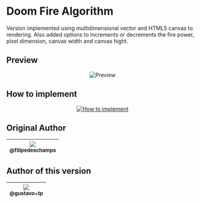 # Doom Fire Algorithm

Version implemented using multidimensional vector and HTML5 canvas to rendering. Also added options to increments or decrements the fire power, píxel dimension, canvas width and canvas hight.

## Preview

<p align="center">
  <img src="https://github.com/gustavo-tp/doom-fire-algorithm/blob/master/preview.gif" alt="Preview" />
</p>

## How to implement

<p align="center">
  <a href="https://youtu.be/HCjDjsHPOco" target="_blank">
    <img src="http://img.youtube.com/vi/HCjDjsHPOco/0.jpg" alt="How to implement" />
  </a>
</p>

## Original Author

| [<img src="https://avatars0.githubusercontent.com/u/4248081?v=3&s=115"><br><sub>@filipedeschamps</sub>](https://github.com/filipedeschamps) |
| :---: |

## Author of this version

| [<img src="https://avatars0.githubusercontent.com/u/22661674?v=3&s=115"><br><sub>@gustavo-tp</sub>](https://github.com/gustavo-tp) |
| :---: |
